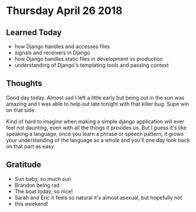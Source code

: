 # Thursday April 26 2018

## Learned Today
* how Django handles and accesses files
* signals and receivers in Django
* how Django handles static files in development vs production
* understanding of Django's templating tools and passing context

## Thoughts
Good day today. Almost sad I left a little early but being out in the sun was amazing and I was able to help out late tonight with that killer bug. Supe win on that side. 

Kind of hard to imagine when making a simple django application will ever feel not daunting, even with all the things it provides us. But I guess it's like speaking a language, once you learn a phrase or speech pattern, it grows your understanding of the language as a whole and you'll one day look back on that part as easy.

## Gratitude
* Sun baby, so much sun
* Brandon being rad
* The boat today, so nice!
* Sarah and Eric it feels so natural it's almost asexual, but hopefully not
* this weekend!
